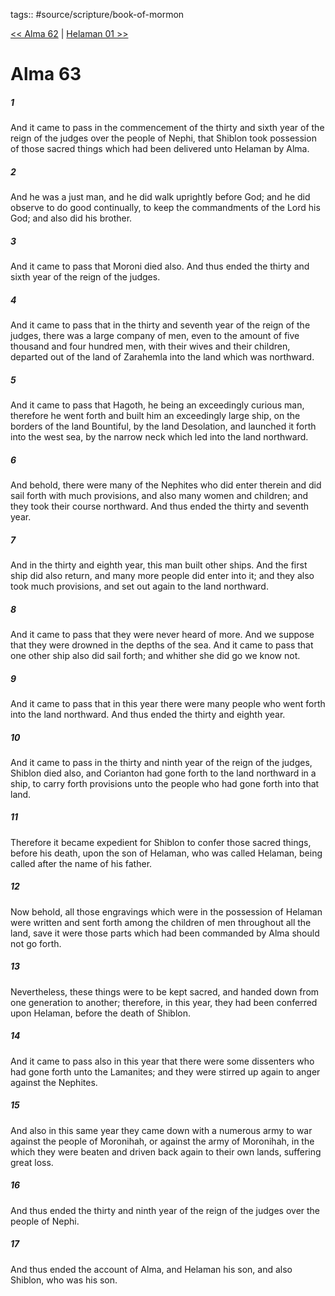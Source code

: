 tags:: #source/scripture/book-of-mormon

[<< Alma 62](source/scripture/book-of-mormon/09_Alma/Alma_62.md) | [Helaman 01 >>](source/scripture/book-of-mormon/10_Helaman/Helaman_01.md)

# Alma 63

##### 1

And it came to pass in the commencement of the thirty and sixth year of the reign of the judges over the people of Nephi, that Shiblon took possession of those sacred things which had been delivered unto Helaman by Alma.

##### 2

And he was a just man, and he did walk uprightly before God; and he did observe to do good continually, to keep the commandments of the Lord his God; and also did his brother.

##### 3

And it came to pass that Moroni died also. And thus ended the thirty and sixth year of the reign of the judges.

##### 4

And it came to pass that in the thirty and seventh year of the reign of the judges, there was a large company of men, even to the amount of five thousand and four hundred men, with their wives and their children, departed out of the land of Zarahemla into the land which was northward.

##### 5

And it came to pass that Hagoth, he being an exceedingly curious man, therefore he went forth and built him an exceedingly large ship, on the borders of the land Bountiful, by the land Desolation, and launched it forth into the west sea, by the narrow neck which led into the land northward.

##### 6

And behold, there were many of the Nephites who did enter therein and did sail forth with much provisions, and also many women and children; and they took their course northward. And thus ended the thirty and seventh year.

##### 7

And in the thirty and eighth year, this man built other ships. And the first ship did also return, and many more people did enter into it; and they also took much provisions, and set out again to the land northward.

##### 8

And it came to pass that they were never heard of more. And we suppose that they were drowned in the depths of the sea. And it came to pass that one other ship also did sail forth; and whither she did go we know not.

##### 9

And it came to pass that in this year there were many people who went forth into the land northward. And thus ended the thirty and eighth year.

##### 10

And it came to pass in the thirty and ninth year of the reign of the judges, Shiblon died also, and Corianton had gone forth to the land northward in a ship, to carry forth provisions unto the people who had gone forth into that land.

##### 11

Therefore it became expedient for Shiblon to confer those sacred things, before his death, upon the son of Helaman, who was called Helaman, being called after the name of his father.

##### 12

Now behold, all those engravings which were in the possession of Helaman were written and sent forth among the children of men throughout all the land, save it were those parts which had been commanded by Alma should not go forth.

##### 13

Nevertheless, these things were to be kept sacred, and handed down from one generation to another; therefore, in this year, they had been conferred upon Helaman, before the death of Shiblon.

##### 14

And it came to pass also in this year that there were some dissenters who had gone forth unto the Lamanites; and they were stirred up again to anger against the Nephites.

##### 15

And also in this same year they came down with a numerous army to war against the people of Moronihah, or against the army of Moronihah, in the which they were beaten and driven back again to their own lands, suffering great loss.

##### 16

And thus ended the thirty and ninth year of the reign of the judges over the people of Nephi.

##### 17

And thus ended the account of Alma, and Helaman his son, and also Shiblon, who was his son.
